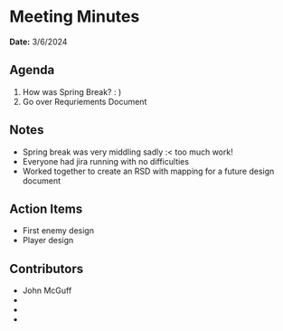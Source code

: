 # Meeting Minutes
**Date:** 3/6/2024

## Agenda
1. How was Spring Break? : )
2. Go over Requriements Document

## Notes
* Spring break was very middling sadly :< too much work!
* Everyone had jira running with no difficulties
* Worked together to create an RSD with mapping for a future design document

## Action Items
* First enemy design
* Player design
## Contributors
* John McGuff
* 
* 
* 
